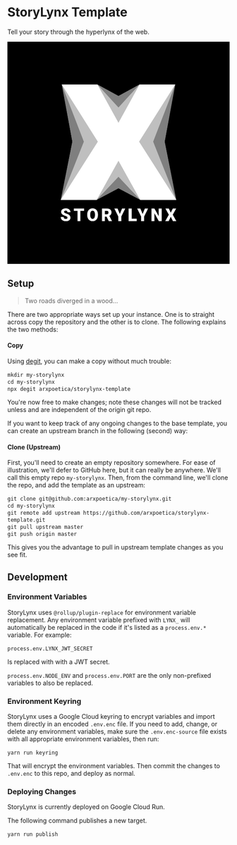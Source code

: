 # StoryLynx Template

Tell your story through the hyperlynx of the web.

![StoryLynx Template](./src/node_modules/@themes/lynx/static/img/storylynx.svg)

## Setup

> Two roads diverged in a wood...

There are two appropriate ways set up your instance. One is to straight across copy the repository and the other is to clone. The following explains the two methods:

#### Copy

Using [degit](https://github.com/Rich-Harris/degit), you can make a copy without much trouble:

	mkdir my-storylynx
	cd my-storylynx
	npx degit arxpoetica/storylynx-template

You're now free to make changes; note these changes will not be tracked unless and are independent of the origin git repo.

If you want to keep track of any ongoing changes to the base template, you can create an upstream branch in the following (second) way:

#### Clone (Upstream)

First, you'll need to create an empty repository somewhere. For ease of illustration, we'll defer to GitHub here, but it can really be anywhere. We'll call this empty repo `my-storylynx`. Then, from the command line, we'll clone the repo, and add the template as an upstream:

	git clone git@github.com:arxpoetica/my-storylynx.git
	cd my-storylynx
	git remote add upstream https://github.com/arxpoetica/storylynx-template.git
	git pull upstream master
	git push origin master

This gives you the advantage to pull in upstream template changes as you see fit.

## Development

### Environment Variables

StoryLynx uses `@rollup/plugin-replace` for environment variable replacement. Any environment variable prefixed with `LYNX_` will automatically be replaced in the code if it's listed as a `process.env.*` variable. For example:

	process.env.LYNX_JWT_SECRET

Is replaced with with a JWT secret.

`process.env.NODE_ENV` and `process.env.PORT` are the only non-prefixed variables to also be replaced.

### Environment Keyring

StoryLynx uses a Google Cloud keyring to encrypt variables and import them directly in an encoded `.env.enc` file. If you need to add, change, or delete any environment variables, make sure the `.env.enc-source` file exists with all appropriate environment variables, then run:

	yarn run keyring

That will encrypt the environment variables. Then commit the changes to `.env.enc` to this repo, and deploy as normal.

### Deploying Changes

StoryLynx is currently deployed on Google Cloud Run.

The following command publishes a new target.

	yarn run publish
